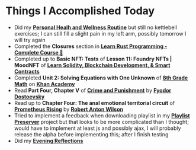 # Things I Accomplished Today

- Did my **[Personal Healh and Wellness Routine](../../routines/2024/personal-health-and-wellness-routine-2024-week-8.md)** but still no kettlebell exercises; I can still fill a slight pain in my left arm, possibly tomorrow I will try again
- Completed the **Closures** section in **[Learn Rust Programming - Complete Course 🦀](https://www.youtube.com/watch?v=BpPEoZW5IiY)**
- Completed up to **Basic NFT: Tests** of **Lesson 11: Foundry NFTs | MoodNFT** of **[Learn Solidity, Blockchain Development, & Smart Contracts](https://www.youtube.com/watch?v=umepbfKp5rI)**
- Completed **Unit 2: Solving Equations with One Unknown** of **[8th Grade Math](https://www.khanacademy.org/math/cc-eighth-grade-math)** on **[Khan Academy](https://www.khanacademy.org)**
- Read **Part Four, Chapter V** of **[Crime and Punishment](https://www.goodreads.com/book/show/7144.Crime_and_Punishment)** by **[Fyodor Dostoevsky](https://www.goodreads.com/author/show/3137322.Fyodor_Dostoevsky)**
- Read up to **Chapter Four: The anal emotional territorial circuit** of **[Prometheus Rising](https://www.goodreads.com/book/show/28597.Prometheus_Rising)** by **[Robert Anton Wilson](https://www.goodreads.com/author/show/2918.Robert_Anton_Wilson)**
- Tried to implement a feedback when downloading playlist in my **[Playlist Preserver](https://github.com/evorhard/Playlist-Preserver)** project but that looks to be more complicated than I thought; would have to implement at least js and possibly ajax, I will probably release the alpha before implementing this; after I finish testing
- Did my **[Evening Reflections](../../routines/evening-reflections.md)**
